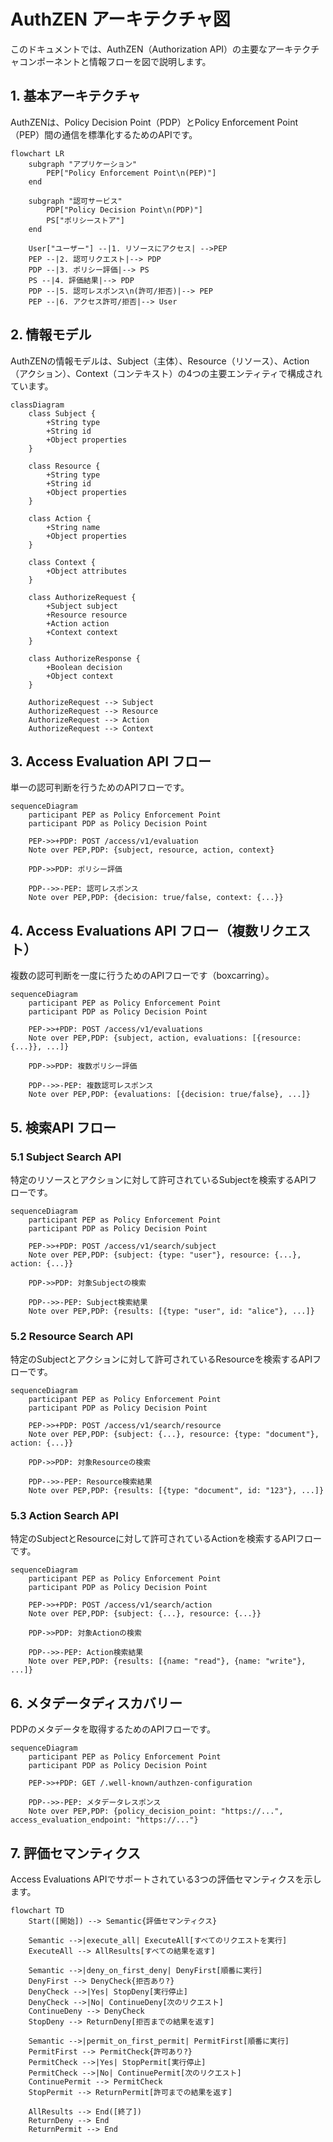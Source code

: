 # AuthZEN アーキテクチャ図

このドキュメントでは、AuthZEN（Authorization API）の主要なアーキテクチャコンポーネントと情報フローを図で説明します。

## 1. 基本アーキテクチャ

AuthZENは、Policy Decision Point（PDP）とPolicy Enforcement Point（PEP）間の通信を標準化するためのAPIです。

```mermaid
flowchart LR
    subgraph "アプリケーション"
        PEP["Policy Enforcement Point\n(PEP)"]
    end
    
    subgraph "認可サービス"
        PDP["Policy Decision Point\n(PDP)"]
        PS["ポリシーストア"]
    end
    
    User["ユーザー"] --|1. リソースにアクセス| -->PEP
    PEP --|2. 認可リクエスト|--> PDP
    PDP --|3. ポリシー評価|--> PS
    PS --|4. 評価結果|--> PDP
    PDP --|5. 認可レスポンス\n(許可/拒否)|--> PEP
    PEP --|6. アクセス許可/拒否|--> User
```

## 2. 情報モデル

AuthZENの情報モデルは、Subject（主体）、Resource（リソース）、Action（アクション）、Context（コンテキスト）の4つの主要エンティティで構成されています。

```mermaid
classDiagram
    class Subject {
        +String type
        +String id
        +Object properties
    }
    
    class Resource {
        +String type
        +String id
        +Object properties
    }
    
    class Action {
        +String name
        +Object properties
    }
    
    class Context {
        +Object attributes
    }
    
    class AuthorizeRequest {
        +Subject subject
        +Resource resource
        +Action action
        +Context context
    }
    
    class AuthorizeResponse {
        +Boolean decision
        +Object context
    }
    
    AuthorizeRequest --> Subject
    AuthorizeRequest --> Resource
    AuthorizeRequest --> Action
    AuthorizeRequest --> Context
```

## 3. Access Evaluation API フロー

単一の認可判断を行うためのAPIフローです。

```mermaid
sequenceDiagram
    participant PEP as Policy Enforcement Point
    participant PDP as Policy Decision Point
    
    PEP->>+PDP: POST /access/v1/evaluation
    Note over PEP,PDP: {subject, resource, action, context}
    
    PDP->>PDP: ポリシー評価
    
    PDP-->>-PEP: 認可レスポンス
    Note over PEP,PDP: {decision: true/false, context: {...}}
```

## 4. Access Evaluations API フロー（複数リクエスト）

複数の認可判断を一度に行うためのAPIフローです（boxcarring）。

```mermaid
sequenceDiagram
    participant PEP as Policy Enforcement Point
    participant PDP as Policy Decision Point
    
    PEP->>+PDP: POST /access/v1/evaluations
    Note over PEP,PDP: {subject, action, evaluations: [{resource: {...}}, ...]}
    
    PDP->>PDP: 複数ポリシー評価
    
    PDP-->>-PEP: 複数認可レスポンス
    Note over PEP,PDP: {evaluations: [{decision: true/false}, ...]}
```

## 5. 検索API フロー

### 5.1 Subject Search API

特定のリソースとアクションに対して許可されているSubjectを検索するAPIフローです。

```mermaid
sequenceDiagram
    participant PEP as Policy Enforcement Point
    participant PDP as Policy Decision Point
    
    PEP->>+PDP: POST /access/v1/search/subject
    Note over PEP,PDP: {subject: {type: "user"}, resource: {...}, action: {...}}
    
    PDP->>PDP: 対象Subjectの検索
    
    PDP-->>-PEP: Subject検索結果
    Note over PEP,PDP: {results: [{type: "user", id: "alice"}, ...]}
```

### 5.2 Resource Search API

特定のSubjectとアクションに対して許可されているResourceを検索するAPIフローです。

```mermaid
sequenceDiagram
    participant PEP as Policy Enforcement Point
    participant PDP as Policy Decision Point
    
    PEP->>+PDP: POST /access/v1/search/resource
    Note over PEP,PDP: {subject: {...}, resource: {type: "document"}, action: {...}}
    
    PDP->>PDP: 対象Resourceの検索
    
    PDP-->>-PEP: Resource検索結果
    Note over PEP,PDP: {results: [{type: "document", id: "123"}, ...]}
```

### 5.3 Action Search API

特定のSubjectとResourceに対して許可されているActionを検索するAPIフローです。

```mermaid
sequenceDiagram
    participant PEP as Policy Enforcement Point
    participant PDP as Policy Decision Point
    
    PEP->>+PDP: POST /access/v1/search/action
    Note over PEP,PDP: {subject: {...}, resource: {...}}
    
    PDP->>PDP: 対象Actionの検索
    
    PDP-->>-PEP: Action検索結果
    Note over PEP,PDP: {results: [{name: "read"}, {name: "write"}, ...]}
```

## 6. メタデータディスカバリー

PDPのメタデータを取得するためのAPIフローです。

```mermaid
sequenceDiagram
    participant PEP as Policy Enforcement Point
    participant PDP as Policy Decision Point
    
    PEP->>+PDP: GET /.well-known/authzen-configuration
    
    PDP-->>-PEP: メタデータレスポンス
    Note over PEP,PDP: {policy_decision_point: "https://...", access_evaluation_endpoint: "https://..."}
```

## 7. 評価セマンティクス

Access Evaluations APIでサポートされている3つの評価セマンティクスを示します。

```mermaid
flowchart TD
    Start([開始]) --> Semantic{評価セマンティクス}
    
    Semantic -->|execute_all| ExecuteAll[すべてのリクエストを実行]
    ExecuteAll --> AllResults[すべての結果を返す]
    
    Semantic -->|deny_on_first_deny| DenyFirst[順番に実行]
    DenyFirst --> DenyCheck{拒否あり?}
    DenyCheck -->|Yes| StopDeny[実行停止]
    DenyCheck -->|No| ContinueDeny[次のリクエスト]
    ContinueDeny --> DenyCheck
    StopDeny --> ReturnDeny[拒否までの結果を返す]
    
    Semantic -->|permit_on_first_permit| PermitFirst[順番に実行]
    PermitFirst --> PermitCheck{許可あり?}
    PermitCheck -->|Yes| StopPermit[実行停止]
    PermitCheck -->|No| ContinuePermit[次のリクエスト]
    ContinuePermit --> PermitCheck
    StopPermit --> ReturnPermit[許可までの結果を返す]
    
    AllResults --> End([終了])
    ReturnDeny --> End
    ReturnPermit --> End
```
